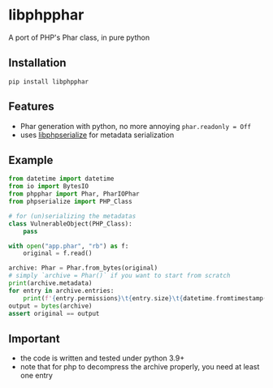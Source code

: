 # libphpphar

A port of PHP's Phar class, in pure python

## Installation

`pip install libphpphar`

## Features

- Phar generation with python, no more annoying `phar.readonly = Off`
- uses [libphpserialize](https://github.com/frankli0324/libphpserialize) for metadata serialization

## Example

```python
from datetime import datetime
from io import BytesIO
from phpphar import Phar, PharIOPhar
from phpserialize import PHP_Class

# for (un)serializing the metadatas
class VulnerableObject(PHP_Class):
    pass

with open("app.phar", "rb") as f:
    original = f.read()

archive: Phar = Phar.from_bytes(original)
# simply `archive = Phar()` if you want to start from scratch
print(archive.metadata)
for entry in archive.entries:
    print(f'{entry.permissions}\t{entry.size}\t{datetime.fromtimestamp(entry.timestamp)}\t{entry.name}')
output = bytes(archive)
assert original == output
```

## Important

- the code is written and tested under python 3.9+
- note that for php to decompress the archive properly, you need at least one entry
